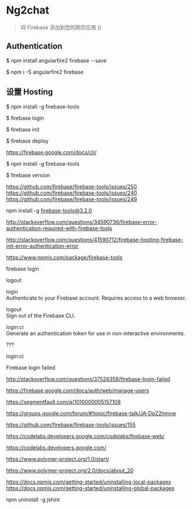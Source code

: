 # Ng2chat

> 将 Firebase 添加到您的网页应用 ()  




## Authentication  

$ npm install angularfire2 firebase --save

$ npm i -S angularfire2 firebase




## 设置 Hosting  

$ npm install -g firebase-tools

$ firebase login

$ firebase init

$ firebase deploy







https://firebase.google.com/docs/cli/  



$ npm install -g firebase-tools  

$ firebase version




https://github.com/firebase/firebase-tools/issues/250  
https://github.com/firebase/firebase-tools/issues/240  
https://github.com/firebase/firebase-tools/issues/249  



npm install -g firebase-tools@3.2.0






http://stackoverflow.com/questions/34590736/firebase-error-authentication-required-with-firebase-tools


http://stackoverflow.com/questions/41590712/firebase-hosting-firebase-init-error-authentication-error  

https://www.npmjs.com/package/firebase-tools  



firebase login




logout

login  
Authenticate to your Firebase account. Requires access to a web browser.

logout  
Sign out of the Firebase CLI.

login:ci  
Generate an authentication token for use in non-interactive environments.


???

login:ci








Firebase login failed  

http://stackoverflow.com/questions/37526358/firebase-login-failed  



https://firebase.google.com/docs/auth/web/manage-users  

https://segmentfault.com/q/1010000005157108  

https://groups.google.com/forum/#!topic/firebase-talk/JA-DpZ2hmvw  

https://github.com/firebase/firebase-tools/issues/155  









https://codelabs.developers.google.com/codelabs/firebase-web/


https://codelabs.developers.google.com/  




https://www.polymer-project.org/1.0/start/  

https://www.polymer-project.org/2.0/docs/about_20  



https://docs.npmjs.com/getting-started/uninstalling-local-packages  
https://docs.npmjs.com/getting-started/uninstalling-global-packages  


npm uninstall -g jshint














